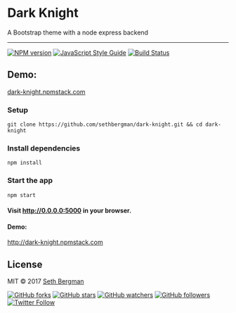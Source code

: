 # Dark Knight

A Bootstrap theme with a node express backend

--------------------------------------------------------------------------------

[![NPM version][npm-image]][npm-url] [![JavaScript Style Guide](https://img.shields.io/badge/code_style-standard-brightgreen.svg)](https://standardjs.com) [![Build Status](https://travis-ci.org/sethbergman/dark-knight.svg?branch=master)](https://travis-ci.org/sethbergman/dark-knight)


## Demo:

[dark-knight.npmstack.com](http://dark-knight.npmstack.com)

### Setup

```
git clone https://github.com/sethbergman/dark-knight.git && cd dark-knight
```

### Install dependencies

```
npm install
```

### Start the app

```
npm start
```

#### Visit <http://0.0.0.0:5000> in your browser.

#### Demo:

<http://dark-knight.npmstack.com>

## License

MIT © 2017 [Seth Bergman](http://sethbergman.com)

[npm-image]: https://badge.fury.io/js/dark-knight.svg
[npm-url]: https://npmjs.org/package/dark-knight

[![GitHub forks](https://img.shields.io/github/forks/sethbergman/dark-knight.svg?style=social&label=Fork)](https://github.com/sethbergman/dark-knight) [![GitHub stars](https://img.shields.io/github/stars/sethbergman/dark-knight.svg?style=social&label=Star)](https://github.com/sethbergman/dark-knight) [![GitHub watchers](https://img.shields.io/github/watchers/sethbergman/dark-knight.svg?style=social&label=Watch)](https://github.com/sethbergman/dark-knight) [![GitHub followers](https://img.shields.io/github/followers/sethbergman.svg?style=social&label=Follow)](https://github.com/sethbergman/dark-knight) [![Twitter Follow](https://img.shields.io/twitter/follow/seth_bergman.svg?style=social)](https://twitter.com/seth_bergman)
